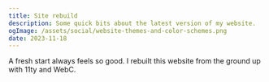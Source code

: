 ```yaml
---
title: Site rebuild
description: Some quick bits about the latest version of my website.
ogImage: /assets/social/website-themes-and-color-schemes.png
date: 2023-11-18
---
```


A fresh start always feels so good. I rebuilt this website from the ground up with 11ty and WebC.